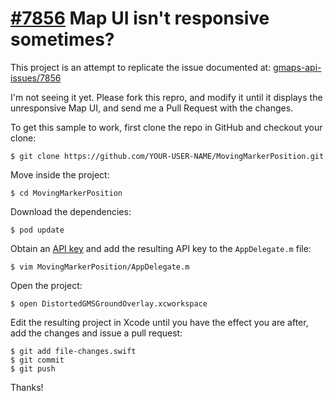 # [#7856](https://code.google.com/p/gmaps-api-issues/issues/detail?id=7856) Map UI isn't responsive sometimes?

This project is an attempt to replicate the issue documented at:
[gmaps-api-issues/7856](https://code.google.com/p/gmaps-api-issues/issues/detail?id=7856)

I'm not seeing it yet. Please fork this repro, and modify it until it
displays the unresponsive Map UI, and send me a Pull Request with the changes.

To get this sample to work, first clone the repo in GitHub and checkout
your clone:

    $ git clone https://github.com/YOUR-USER-NAME/MovingMarkerPosition.git

Move inside the project:

    $ cd MovingMarkerPosition

Download the dependencies:

    $ pod update

Obtain an [API key](https://developers.google.com/maps/documentation/ios/start#obtaining_an_api_key)
and add the resulting API key to the `AppDelegate.m` file:

    $ vim MovingMarkerPosition/AppDelegate.m

Open the project:

    $ open DistortedGMSGroundOverlay.xcworkspace

Edit the resulting project in Xcode until you have the effect you are after,
add the changes and issue a pull request:

    $ git add file-changes.swift
    $ git commit
    $ git push

Thanks!
